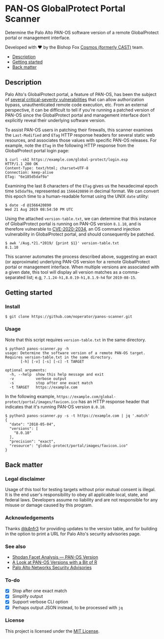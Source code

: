 # PAN-OS GlobalProtect Portal Scanner

Determine the Palo Alto PAN-OS software version of a remote GlobalProtect portal or management interface.

Developed with ❤️ by the Bishop Fox [Cosmos (formerly CAST)](https://bishopfox.com/platform) team.

- [Description](#description)
- [Getting started](#getting-started)
- [Back matter](#back-matter)

## Description

Palo Alto's GlobalProtect portal, a feature of PAN-OS, has been the subject of 
[several critical-severity vulnerabilities](https://security.paloaltonetworks.com/?severity=CRITICAL&product=PAN-OS&sort=-date) that can allow authorization bypass, unauthenticated remote code execution, etc. From an external perspective, it can be difficult to tell if you're running a patched version of PAN-OS since the GlobalProtect portal and management interface don't explicitly reveal their underlying software version.

To assist PAN-OS users in patching their firewalls, this scanner examines the `Last-Modified` and `ETag` HTTP response headers for several static web resources, and associates those values with specific PAN-OS releases. For example, note the `ETag` in the following HTTP response from the GlobalProtect portal login page:

```
$ curl -skI https://example.com/global-protect/login.esp
HTTP/1.1 200 OK
Content-Type: text/html; charset=UTF-8
Connection: keep-alive
ETag: "6e185d5daf9a"
```

Examining the last 8 characters of the `ETag` gives us the hexadecimal epoch time `5d5daf9a`, represented as `1566420890` in decimal format. We can convert this epoch time to a human-readable format using the UNIX `date` utility:

```
$ date -d @1566420890
Wed 21 Aug 2019 08:54:50 PM UTC
```

Using the attached `version-table.txt`, we can determine that this instance of GlobalProtect portal is running on PAN-OS version `8.1.10`, and is therefore vulnerable to 
[CVE-2020-2034](https://security.paloaltonetworks.com/CVE-2020-2034), an OS command injection vulnerability in GlobalProtect portal, and should consequently be patched.

```
$ awk '/Aug.*21.*2019/ {print $1}' version-table.txt 
8.1.10
```

This scanner automates the process described above, suggesting an exact (or approximate) underlying PAN-OS version for a remote GlobalProtect portal or management interface. When multiple versions are associated with a given date, this tool will display all version matches as a comma-separated list; e.g, `7.1.24-h1,8.0.19-h1,8.1.9-h4` for `2019-08-15`.

## Getting started

### Install

```
$ git clone https://github.com/noperator/panos-scanner.git
```

### Usage

Note that this script requires `version-table.txt` in the same directory.

```
$ python3 panos-scanner.py -h
usage: Determine the software version of a remote PAN-OS target. Requires version-table.txt in the same directory.
       [-h] [-v] [-s] [-c] -t TARGET

optional arguments:
  -h, --help  show this help message and exit
  -v          verbose output
  -s          stop after one exact match
  -t TARGET   https://example.com
```

In the following example, `https://example.com/global-protect/portal/images/favicon.ico` has an HTTP response header that indicates that it's running PAN-OS version `8.0.10`.

```
$ python3 panos-scanner.py -s -t https://example.com | jq '.match'
{
  "date": "2018-05-04",
  "versions": [
    "8.0.10"
  ],
  "precision": "exact",
  "resource": "global-protect/portal/images/favicon.ico"
}
```

<!--

Also supports verbose output.

```
$ python3 panos-scanner.py -v -t https://example.com
[*] https://example.com
[+] global-protect/login.esp
[*] 2018-05-03 ~ 2018-05-04 => 8.0.10
[-] php/login.php (ReadTimeout)
[+] global-protect/portal/css/login.css
[*] 2018-05-03 ~ 2018-05-04 => 8.0.10
[*] 2018-05-04 => 8.0.10
[-] js/Pan.js (HTTPError)
[+] global-protect/portal/images/favicon.ico
[*] 2018-05-04 => 8.0.10
[-] login/images/favicon.ico (HTTPError)
[+] global-protect/portal/images/logo-pan-48525a.svg
[*] 2018-05-04 => 8.0.10
8.0.10 2018-05-04 (exact)
```

This tool doesn't currently support reading from a list of targets. Instead, here's a useful way to test multiple targets using a Bash `for` loop, along with the `tr` and `column` utilities. You can equivalently use a Bash `while` loop over the contents of a text file: `$ cat target_list.txt | while read TARGET; do ...`.

```
$ for TARGET in \
https://example.com \
https://nomatchexample.com \
https://doublematchexample.com \
http://nonexistentexample.com \
; do
    echo -n "$TARGET;"
    python3 panos-scanner.py -s -t "$TARGET" | tr '\n' ';'
    echo
done | column -t -s ';'

https://example.com             8.1.9 2019-07-03 (exact)
https://nomatchexample.com      no matches found
https://doublematchexample.com  8.1.12 2019-12-10 (exact)  9.1.0 2019-12-11 (approximate)
http://nonexistentexample.com   ConnectionError
```

-->

## Back matter

### Legal disclaimer

Usage of this tool for testing targets without prior mutual consent is illegal. It is the end user's responsibility to obey all applicable local, state, and federal laws. Developers assume no liability and are not responsible for any misuse or damage caused by this program.

### Acknowledgements

Thanks [@k4nfr3](https://github.com/k4nfr3) for providing updates to the version table, and for building in the option to print a URL for Palo Alto's security advisories page.

### See also

- [Shodan Facet Analysis — PAN-OS Version](https://beta.shodan.io/search/facet?query=http.html%3A%22Global+Protect%22&facet=os)
- [A Look at PAN-OS Versions with a Bit of R](https://rud.is/b/2020/07/10/a-look-at-pan-os-versions-with-a-bit-of-r/)
- [Palo Alto Networks Security Advisories](https://security.paloaltonetworks.com/)

### To-do

- [x] Stop after one exact match
- [x] Simplify output
- [x] Support verbose CLI option
- [x] Perhaps output JSON instead, to be processed with `jq`

### License

This project is licensed under the [MIT License](LICENSE.md).
